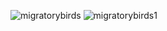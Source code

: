 ![migratorybirds](https://user-images.githubusercontent.com/34938878/36536937-f23922fa-17ce-11e8-8ff3-a3a9c7b4583d.PNG)
![migratorybirds1](https://user-images.githubusercontent.com/34938878/36536938-f256fb86-17ce-11e8-84b6-646af3809538.PNG)
